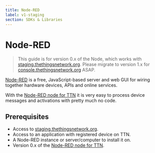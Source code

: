 ```yaml
---
title: Node-RED
label: v1-staging
section: SDKs & Libraries
---
```


# Node-RED

> This guide is for version 0.x of the Node, which works with [staging.thethingsnetwork.org](https://staging.thethingsnetwork.org/). Please migrate to version 1.x for [console.thethingsnetwork.org](https://console.thethingsnetwork.org/) ASAP.

[Node-RED](http://nodered.org/) is a free, JavaScript-based server and web GUI for wiring together hardware devices, APIs and online services.

With the [Node-RED node for TTN](https://www.npmjs.com/package/node-red-contrib-ttn) it is very easy to process device messages and activations with pretty much no code.

## Prerequisites

* Access to [staging.thethingsnetwork.org](https://staging.thethingsnetwork.org/).
* Access to an application with registered device on TTN.
* A Node-RED instance or server/computer to install it on.
* Version 0.x of the [Node-RED node for TTN](https://www.npmjs.com/package/node-red-contrib-ttn).
